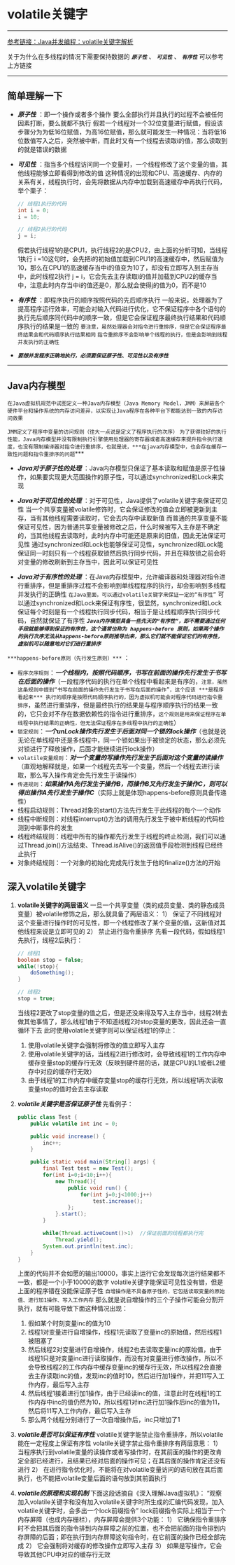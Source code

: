 # volatile关键字

---

[参考链接：Java并发编程：volatile关键字解析](https://www.cnblogs.com/dolphin0520/p/3920373.html)

关于为什么在多线程的情况下需要保持数据的 ***`原子性`*** 、 ***`可见性`*** 、 ***`有序性`*** 可以参考上方链接

---

## 简单理解一下

+ ***原子性*** ：即一个操作或者多个操作 要么全部执行并且执行的过程不会被任何因素打断，要么就都不执行
假若一个线程对一个32位变量进行赋值，假设该步骤分为为低16位赋值，为高16位赋值，那么就可能发生一种情况：当将低16位数值写入之后，突然被中断，而此时又有一个线程去读取i的值，那么读取到的就是错误的数据

+ ***可见性*** ：指当多个线程访问同一个变量时，一个线程修改了这个变量的值，其他线程能够立即看得到修改的值
这种情况的出现和CPU、高速缓存、内存的关系有关，线程执行时，会先将数据从内存中加载到高速缓存中再执行代码，举个栗子：

    ```java
    // 线程1执行的代码
    int i = 0;
    i = 10;

    // 线程2执行的代码
    j = i;
    ```

    假若执行线程1的是CPU1，执行线程2的是CPU2，由上面的分析可知，当线程1执行 i =10这句时，会先把i的初始值加载到CPU1的高速缓存中，然后赋值为10，那么在CPU1的高速缓存当中i的值变为10了，却没有立即写入到主存当中，此时线程2执行 j = i，它会先去主存读取i的值并加载到CPU2的缓存当中，注意此时内存当中i的值还是0，那么就会使得j的值为0，而不是10

+ ***有序性*** ：即程序执行的顺序按照代码的先后顺序执行
一般来说，处理器为了提高程序运行效率，可能会对输入代码进行优化，它不保证程序中各个语句的执行先后顺序同代码中的顺序一致，但是它会保证程序最终执行结果和代码顺序执行的结果是一致的
`要注意，虽然处理器会对指令进行重排序，但是它会保证程序最终结果会和代码顺序执行结果相同`
`指令重排序不会影响单个线程的执行，但是会影响到线程并发执行的正确性`

+ ***`要想并发程序正确地执行，必须要保证原子性、可见性以及有序性`***

---

## Java内存模型

`在Java虚拟机规范中试图定义一种Java内存模型（Java Memory Model，JMM）来屏蔽各个硬件平台和操作系统的内存访问差异，以实现让Java程序在各种平台下都能达到一致的内存访问效果`

`JMM定义了程序中变量的访问规则（往大一点说是定义了程序执行的次序）`
`为了获得较好的执行性能，Java内存模型并没有限制执行引擎使用处理器的寄存器或者高速缓存来提升指令执行速度，也没有限制编译器对指令进行重排序，也就是说，***在java内存模型中，也会存在缓存一致性问题和指令重排序的问题`***

+ ***Java对于原子性的处理*** ：Java内存模型只保证了基本读取和赋值是原子性操作，如果要实现更大范围操作的原子性，可以通过synchronized和Lock来实现

+ ***Java对于可见性的处理*** ：对于可见性，Java提供了volatile关键字来保证可见性
当一个共享变量被volatile修饰时，它会保证修改的值会立即被更新到主存，当有其他线程需要读取时，它会去内存中读取新值
而普通的共享变量不能保证可见性，因为普通共享变量被修改之后，什么时候被写入主存是不确定的，当其他线程去读取时，此时内存中可能还是原来的旧值，因此无法保证可见性
通过synchronized和Lock也能够保证可见性，synchronized和Lock能保证同一时刻只有一个线程获取锁然后执行同步代码，并且在释放锁之前会将对变量的修改刷新到主存当中，因此可以保证可见性

+ ***Java对于有序性的处理*** ：在Java内存模型中，允许编译器和处理器对指令进行重排序，但是重排序过程不会影响到单线程程序的执行，却会影响到多线程并发执行的正确性
`在Java里面，可以通过volatile关键字来保证一定的“有序性”`
可以通过synchronized和Lock来保证有序性，很显然，synchronized和Lock保证每个时刻是有一个线程执行同步代码，相当于是让线程顺序执行同步代码，自然就保证了有序性
***`Java内存模型具备一些先天的“有序性”，即不需要通过任何手段就能够得到保证的有序性，这个通常也称为 happens-before 原则，如果两个操作的执行次序无法从happens-before原则推导出来，那么它们就不能保证它们的有序性，虚拟机可以随意地对它们进行重排序`***

`***happens-before原则（先行发生原则）***` ：

+ `程序次序规则`：***一个线程内，按照代码顺序，书写在前面的操作先行发生于书写在后面的操作***（一段程序代码的执行在单个线程中看起来是有序的，`注意，虽然这条规则中提到“书写在前面的操作先行发生于书写在后面的操作”，这个应该 ***是程序看起来*** 执行的顺序是按照代码顺序执行的，因为虚拟机可能会对程序代码进行指令重排序`，虽然进行重排序，但是最终执行的结果是与程序顺序执行的结果一致的，它只会对不存在数据依赖性的指令进行重排序，`这个规则是用来保证程序在单线程中执行结果的正确性，但无法保证程序在多线程中执行的正确性`）
+ `锁定规则`：***一个unLock操作先行发生于后面对同一个锁的lock操作***（也就是说无论在单线程中还是多线程中，同一个锁如果出于被锁定的状态，那么必须先对锁进行了释放操作，后面才能继续进行lock操作）
+ `volatile变量规则`：***对一个变量的写操作先行发生于后面对这个变量的读操作***（直观地解释就是，如果一个线程先去写一个变量，然后一个线程去进行读取，那么写入操作肯定会先行发生于读操作）
+ `传递规则`：***如果操作A先行发生于操作B，而操作B又先行发生于操作C，则可以得出操作A先行发生于操作C***（实际上就是体现happens-before原则具备传递性）
+ 线程启动规则：Thread对象的start()方法先行发生于此线程的每个一个动作
+ 线程中断规则：对线程interrupt()方法的调用先行发生于被中断线程的代码检测到中断事件的发生
+ 线程终结规则：线程中所有的操作都先行发生于线程的终止检测，我们可以通过Thread.join()方法结束、Thread.isAlive()的返回值手段检测到线程已经终止执行
+ 对象终结规则：一个对象的初始化完成先行发生于他的finalize()方法的开始

## 深入volatile关键字

1. **volatile关键字的两层语义**
一旦一个共享变量（类的成员变量、类的静态成员变量）被volatile修饰之后，那么就具备了两层语义：
    1） 保证了不同线程对这个变量进行操作时的可见性，即一个线程修改了某个变量的值，这新值对其他线程来说是立即可见的
    2） 禁止进行指令重排序
先看一段代码，假如线程1先执行，线程2后执行：

    ```java
    // 线程1
    boolean stop = false;
    while(!stop){
        doSomething();
    }

    // 线程2
    stop = true;
    ```

    当线程2更改了stop变量的值之后，但是还没来得及写入主存当中，线程2转去做其他事情了，那么线程1由于不知道线程2对stop变量的更改，因此还会一直循环下去
    此时使用volatile关键字则可以保证线程1的停止：
    1. 使用volatile关键字会强制将修改的值立即写入主存
    2. 使用volatile关键字的话，当线程2进行修改时，会导致线程1的工作内存中缓存变量stop的缓存行无效（反映到硬件层的话，就是CPU的L1或者L2缓存中对应的缓存行无效）
    3. 由于线程1的工作内存中缓存变量stop的缓存行无效，所以线程1再次读取变量stop的值时会去主存读取

2. ***volatile关键字是否保证原子性***
先看例子：

    ```java
    public class Test {
        public volatile int inc = 0;

        public void increase() {
            inc++;
        }

        public static void main(String[] args) {
            final Test test = new Test();
            for(int i=0;i<10;i++){
                new Thread(){
                    public void run() {
                        for(int j=0;j<1000;j++)
                            test.increase();
                    };
                }.start();
            }

            while(Thread.activeCount()>1)  //保证前面的线程都执行完
                Thread.yield();
            System.out.println(test.inc);
        }
    }
    ```

    上面的代码并不会如愿的输出10000，事实上运行它会发现每次运行结果都不一致，都是一个小于10000的数字
    volatile关键字能保证可见性没有错，但是上面的程序错在没能保证原子性
    `自增操作是不具备原子性的，它包括读取变量的原始值、进行加1操作、写入工作内存`
    那么就是说自增操作的三个子操作可能会分割开执行，就有可能导致下面这种情况出现：
    1. 假如某个时刻变量inc的值为10
    2. 线程1对变量进行自增操作，线程1先读取了变量inc的原始值，然后线程1被阻塞了
    3. 然后线程2对变量进行自增操作，线程2也去读取变量inc的原始值，由于线程1只是对变量inc进行读取操作，而没有对变量进行修改操作，所以不会导致线程2的工作内存中缓存变量inc的缓存行无效，所以线程2会直接去主存读取inc的值，发现inc的值时10，然后进行加1操作，并把11写入工作内存，最后写入主存
    4. 然后线程1接着进行加1操作，由于已经读inc的值，注意此时在线程1的工作内存中inc的值仍然为10，所以线程1对inc进行加1操作后inc的值为11，然后将11写入工作内存，最后写入主存
    5. 那么两个线程分别进行了一次自增操作后，inc只增加了1

3. ***volatile是否可以保证有序性***
volatile关键字能禁止指令重排序，所以volatile能在一定程度上保证有序性
volatile关键字禁止指令重排序有两层意思：
   1） 当程序执行到volatile变量的读操作或者写操作时，在其前面的操作的更改肯定全部已经进行，且结果已经对后面的操作可见；在其后面的操作肯定还没有进行
   2） 在进行指令优化时，不能将在对volatile变量访问的语句放在其后面执行，也不能把volatile变量后面的语句放到其前面执行

4. ***volatile的原理和实现机制***
下面这段话摘自《深入理解Java虚拟机》：
“观察加入volatile关键字和没有加入volatile关键字时所生成的汇编代码发现，加入volatile关键字时，会多出一个lock前缀指令”
lock前缀指令实际上相当于一个内存屏障（也成内存栅栏），内存屏障会提供3个功能：
   1） 它确保指令重排序时不会把其后面的指令排到内存屏障之前的位置，也不会把前面的指令排到内存屏障的后面；即在执行到内存屏障这句指令时，在它前面的操作已经全部完成
   2） 它会强制将对缓存的修改操作立即写入主存
   3） 如果是写操作，它会导致其他CPU中对应的缓存行无效
